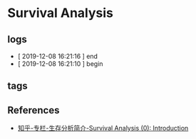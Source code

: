 # Survival Analysis

## logs
* [ 2019-12-08 16:21:16 ] end
* [ 2019-12-08 16:21:10 ] begin

## tags

## 

## References
* [知乎-专栏-生存分析简介-Survival Analysis (0): Introduction](https://zhuanlan.zhihu.com/p/97501655)
